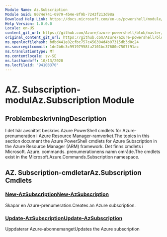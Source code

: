 ```yaml
---
Module Name: Az.Subscription
Module Guid: 8074e741-0979-4b4e-8f9b-7243f213d98a
Download Help Link: https://docs.microsoft.com/en-us/powershell/module/az.subscription
Help Version: 1.0.0.0
Locale: en-US
content_git_url: https://github.com/Azure/azure-powershell/blob/master/src/Subscription/Subscription/help/Az.Subscription.md
original_content_git_url: https://github.com/Azure/azure-powershell/blob/master/src/Subscription/Subscription/help/Az.Subscription.md
ms.openlocfilehash: bdbd441e82cfbc757c456304d4b07315db3d0c24
ms.sourcegitcommit: 1de2b6c3c99197958fa2101bc37680e7507f91ac
ms.translationtype: MT
ms.contentlocale: sv-SE
ms.lasthandoff: 10/13/2020
ms.locfileid: "94103370"
---
```

# <span data-ttu-id="59834-101">AZ. Subscription-modul</span><span class="sxs-lookup"><span data-stu-id="59834-101">Az.Subscription Module</span></span>
## <span data-ttu-id="59834-102">Problembeskrivning</span><span class="sxs-lookup"><span data-stu-id="59834-102">Description</span></span>
<span data-ttu-id="59834-103">I det här avsnittet beskrivs Azure PowerShell cmdlets för Azure-prenumeration i Azure Resource Manager-ramverket.</span><span class="sxs-lookup"><span data-stu-id="59834-103">The topics in this section document the Azure PowerShell cmdlets for Azure Subscription in the Azure Resource Manager (ARM) framework.</span></span> <span data-ttu-id="59834-104">Det finns cmdlets i Microsoft. Azure. commands. prenumerationens namn område.</span><span class="sxs-lookup"><span data-stu-id="59834-104">The cmdlets exist in the Microsoft.Azure.Commands.Subscription namespace.</span></span>

## <span data-ttu-id="59834-105">AZ. Subscription-cmdletar</span><span class="sxs-lookup"><span data-stu-id="59834-105">Az.Subscription Cmdlets</span></span>
### [<span data-ttu-id="59834-106">New-AzSubscription</span><span class="sxs-lookup"><span data-stu-id="59834-106">New-AzSubscription</span></span>](New-AzSubscription.md)
<span data-ttu-id="59834-107">Skapar en Azure-prenumeration.</span><span class="sxs-lookup"><span data-stu-id="59834-107">Creates an Azure subscription.</span></span>

### [<span data-ttu-id="59834-108">Update-AzSubscription</span><span class="sxs-lookup"><span data-stu-id="59834-108">Update-AzSubscription</span></span>](Update-AzSubscription.md)
<span data-ttu-id="59834-109">Uppdaterar Azure-abonnemanget</span><span class="sxs-lookup"><span data-stu-id="59834-109">Updates the Azure subscription</span></span>

